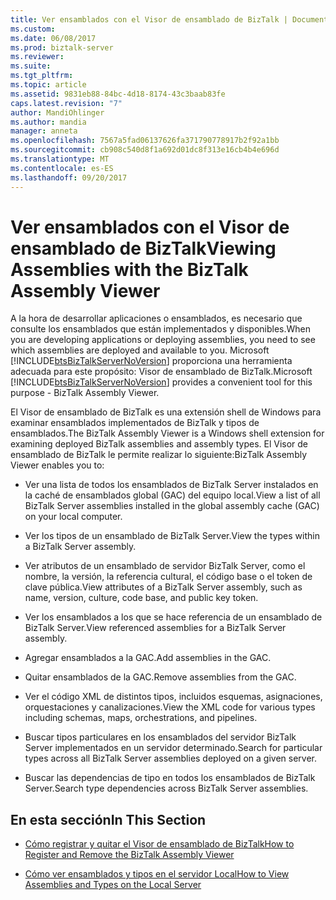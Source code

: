 ```yaml
---
title: Ver ensamblados con el Visor de ensamblado de BizTalk | Documentos de Microsoft
ms.custom: 
ms.date: 06/08/2017
ms.prod: biztalk-server
ms.reviewer: 
ms.suite: 
ms.tgt_pltfrm: 
ms.topic: article
ms.assetid: 9831eb88-84bc-4d18-8174-43c3baab83fe
caps.latest.revision: "7"
author: MandiOhlinger
ms.author: mandia
manager: anneta
ms.openlocfilehash: 7567a5fad06137626fa371790778917b2f92a1bb
ms.sourcegitcommit: cb908c540d8f1a692d01dc8f313e16cb4b4e696d
ms.translationtype: MT
ms.contentlocale: es-ES
ms.lasthandoff: 09/20/2017
---
```

# <a name="viewing-assemblies-with-the-biztalk-assembly-viewer"></a><span data-ttu-id="761bc-102">Ver ensamblados con el Visor de ensamblado de BizTalk</span><span class="sxs-lookup"><span data-stu-id="761bc-102">Viewing Assemblies with the BizTalk Assembly Viewer</span></span>
<span data-ttu-id="761bc-103">A la hora de desarrollar aplicaciones o ensamblados, es necesario que consulte los ensamblados que están implementados y disponibles.</span><span class="sxs-lookup"><span data-stu-id="761bc-103">When you are developing applications or deploying assemblies, you need to see which assemblies are deployed and available to you.</span></span> <span data-ttu-id="761bc-104">Microsoft [!INCLUDE[btsBizTalkServerNoVersion](../includes/btsbiztalkservernoversion-md.md)] proporciona una herramienta adecuada para este propósito: Visor de ensamblado de BizTalk.</span><span class="sxs-lookup"><span data-stu-id="761bc-104">Microsoft [!INCLUDE[btsBizTalkServerNoVersion](../includes/btsbiztalkservernoversion-md.md)] provides a convenient tool for this purpose - BizTalk Assembly Viewer.</span></span>  
  
 <span data-ttu-id="761bc-105">El Visor de ensamblado de BizTalk es una extensión shell de Windows para examinar ensamblados implementados de BizTalk y tipos de ensamblados.</span><span class="sxs-lookup"><span data-stu-id="761bc-105">The BizTalk Assembly Viewer is a Windows shell extension for examining deployed BizTalk assemblies and assembly types.</span></span> <span data-ttu-id="761bc-106">El Visor de ensamblado de BizTalk le permite realizar lo siguiente:</span><span class="sxs-lookup"><span data-stu-id="761bc-106">BizTalk Assembly Viewer enables you to:</span></span>  
  
-   <span data-ttu-id="761bc-107">Ver una lista de todos los ensamblados de BizTalk Server instalados en la caché de ensamblados global (GAC) del equipo local.</span><span class="sxs-lookup"><span data-stu-id="761bc-107">View a list of all BizTalk Server assemblies installed in the global assembly cache (GAC) on your local computer.</span></span>  
  
-   <span data-ttu-id="761bc-108">Ver los tipos de un ensamblado de BizTalk Server.</span><span class="sxs-lookup"><span data-stu-id="761bc-108">View the types within a BizTalk Server assembly.</span></span>  
  
-   <span data-ttu-id="761bc-109">Ver atributos de un ensamblado de servidor BizTalk Server, como el nombre, la versión, la referencia cultural, el código base o el token de clave pública.</span><span class="sxs-lookup"><span data-stu-id="761bc-109">View attributes of a BizTalk Server assembly, such as name, version, culture, code base, and public key token.</span></span>  
  
-   <span data-ttu-id="761bc-110">Ver los ensamblados a los que se hace referencia de un ensamblado de BizTalk Server.</span><span class="sxs-lookup"><span data-stu-id="761bc-110">View referenced assemblies for a BizTalk Server assembly.</span></span>  
  
-   <span data-ttu-id="761bc-111">Agregar ensamblados a la GAC.</span><span class="sxs-lookup"><span data-stu-id="761bc-111">Add assemblies in the GAC.</span></span>  
  
-   <span data-ttu-id="761bc-112">Quitar ensamblados de la GAC.</span><span class="sxs-lookup"><span data-stu-id="761bc-112">Remove assemblies from the GAC.</span></span>  
  
-   <span data-ttu-id="761bc-113">Ver el código XML de distintos tipos, incluidos esquemas, asignaciones, orquestaciones y canalizaciones.</span><span class="sxs-lookup"><span data-stu-id="761bc-113">View the XML code for various types including schemas, maps, orchestrations, and pipelines.</span></span>  
  
-   <span data-ttu-id="761bc-114">Buscar tipos particulares en los ensamblados del servidor BizTalk Server implementados en un servidor determinado.</span><span class="sxs-lookup"><span data-stu-id="761bc-114">Search for particular types across all BizTalk Server assemblies deployed on a given server.</span></span>  
  
-   <span data-ttu-id="761bc-115">Buscar las dependencias de tipo en todos los ensamblados de BizTalk Server.</span><span class="sxs-lookup"><span data-stu-id="761bc-115">Search type dependencies across BizTalk Server assemblies.</span></span>  
  
## <a name="in-this-section"></a><span data-ttu-id="761bc-116">En esta sección</span><span class="sxs-lookup"><span data-stu-id="761bc-116">In This Section</span></span>  
  
-   [<span data-ttu-id="761bc-117">Cómo registrar y quitar el Visor de ensamblado de BizTalk</span><span class="sxs-lookup"><span data-stu-id="761bc-117">How to Register and Remove the BizTalk Assembly Viewer</span></span>](../core/how-to-register-and-remove-the-biztalk-assembly-viewer.md)  
  
-   [<span data-ttu-id="761bc-118">Cómo ver ensamblados y tipos en el servidor Local</span><span class="sxs-lookup"><span data-stu-id="761bc-118">How to View Assemblies and Types on the Local Server</span></span>](../core/how-to-view-assemblies-and-types-on-the-local-server.md)